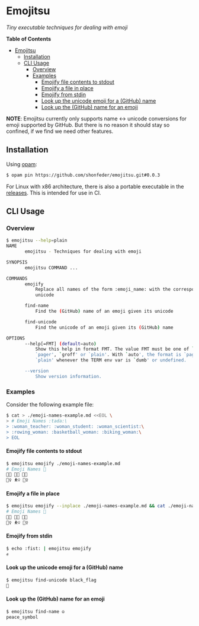 # Emojitsu

_Tiny executable techniques for dealing with emoji_

<!-- markdown-toc start - Don't edit this section. Run M-x markdown-toc-refresh-toc -->
**Table of Contents**

- [Emojitsu](#emojitsu)
    - [Installation](#installation)
    - [CLI Usage](#cli-usage)
        - [Overview](#overview)
        - [Examples](#examples)
            - [Emojify file contents to stdout](#emojify-file-contents-to-stdout)
            - [Emojify a file in place](#emojify-a-file-in-place)
            - [Emojify from stdin](#emojify-from-stdin)
            - [Look up the unicode emoji for a (GitHub) name](#look-up-the-unicode-emoji-for-a-github-name)
            - [Look up the (GitHub) name for an emoji](#look-up-the-github-name-for-an-emoji)

<!-- markdown-toc end -->

**NOTE**: Emojitsu currently only supports name <-> unicode conversions for emoji
supported by GitHub. But there is no reason it should stay so confined, if we
find we need other features.

## Installation

Using [opam](https://opam.ocaml.org/doc/Install.html):

<!-- $MDX skip -->
```sh
$ opam pin https://github.com/shonfeder/emojitsu.git#0.0.3
```

For Linux with x86 architecture, there is also a portable executable in the
[releases](https://github.com/shonfeder/emojitsu/releases). This is intended for
use in CI.

## CLI Usage

### Overview

```sh
$ emojitsu --help=plain
NAME
       emojitsu - Techniques for dealing with emoji

SYNOPSIS
       emojitsu COMMAND ...

COMMANDS
       emojify
           Replace all names of the form :emoji_name: with the corresponding
           unicode

       find-name
           Find the (GitHub) name of an emoji given its unicode

       find-unicode
           Find the unicode of an emoji given its (GitHub) name

OPTIONS
       --help[=FMT] (default=auto)
           Show this help in format FMT. The value FMT must be one of `auto',
           `pager', `groff' or `plain'. With `auto', the format is `pager` or
           `plain' whenever the TERM env var is `dumb' or undefined.

       --version
           Show version information.

```

### Examples

Consider the following example file:

```sh
$ cat > ./emoji-names-example.md <<EOL \
> # Emoji Names :tada:\
> :woman_teacher: :woman_student: :woman_scientist:\
> :rowing_woman: :basketball_woman: :biking_woman:\
> EOL
```

#### Emojify file contents to stdout

```sh
$ emojitsu emojify ./emoji-names-example.md
# Emoji Names 🎉
👩‍🏫 👩‍🎓 👩‍🔬
🚣‍♀ ⛹‍♀ 🚴‍♀

```

#### Emojify a file in place

```sh
$ emojitsu emojify --inplace ./emoji-names-example.md && cat ./emoji-names-example.md
# Emoji Names 🎉
👩‍🏫 👩‍🎓 👩‍🔬
🚣‍♀ ⛹‍♀ 🚴‍♀
```

#### Emojify from stdin

```sh
$ echo :fist: | emojitsu emojify
✊
```

#### Look up the unicode emoji for a (GitHub) name

```sh
$ emojitsu find-unicode black_flag
🏴
```

#### Look up the (GitHub) name for an emoji

```sh
$ emojitsu find-name ☮
peace_symbol
```
